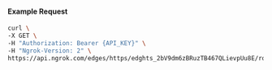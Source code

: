 <!-- Code generated for API Clients. DO NOT EDIT. -->

#### Example Request

```bash
curl \
-X GET \
-H "Authorization: Bearer {API_KEY}" \
-H "Ngrok-Version: 2" \
https://api.ngrok.com/edges/https/edghts_2bV9dm6zBRuzTB467QLievpUu8E/routes/edghtsrt_2bV9dnQmHOPRgrRP2AdJ8nzMth0/response_headers
```
